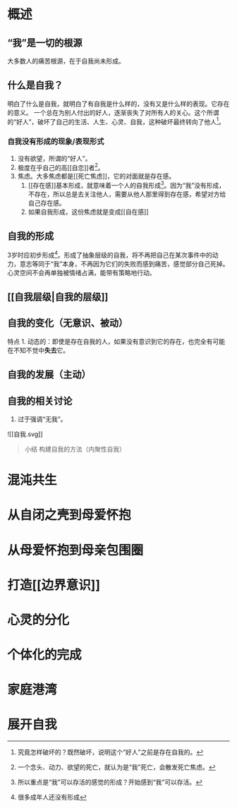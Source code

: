 # 概述
## “我”是一切的根源
大多数人的痛苦根源，在于自我尚未形成。
## 什么是自我？
明白了什么是自我，就明白了有自我是什么样的，没有又是什么样的表现。它存在的意义。
一个总在为别人付出的好人，逐渐丧失了对所有人的关心。这个所谓的“好人”，破坏了自己的生活、人生、心灵、自我，这种破坏最终转向了他人[^1]。
### 自我没有形成的现象/表现形式
1. 没有欲望，所谓的“好人”。
2. 极度在乎自己的高[[自恋]]者[^2]。
3. 焦虑。大多焦虑都是[[死亡焦虑]]，它的对面就是存在感。
	1. [[存在感]]基本形成，就意味着一个人的自我形成[^3]。因为“我”没有形成，不存在，所以总是去关注他人，需要从他人那里得到存在感，希望对方给自己存在感。
	2. 如果自我形成，这份焦虑就是变成[[自在感]]
## 自我的形成
3岁时应初步形成[^4]。形成了抽象层级的自我，将不再把自己在某次事件中的动力，意志等同于“我”本身，不再因为它们的失败而感到痛苦，感觉部分自己死掉。心灵空间不会再单独被情绪占满，能带有策略地行动。
## [[自我层级|自我的层级]]

## 自我的变化（无意识、被动）
特点
	1. 动态的：即使是存在自我的人，如果没有意识到它的存在，也完全有可能在不知不觉中**失去**它。
## 自我的发展（主动）
## 自我的相关讨论
1. 过于强调“无我”。

![[自我.svg]]
> 小结
> 构建自我的方法（内聚性自我）

# 混沌共生
# 从自闭之壳到母爱怀抱
# 从母爱怀抱到母亲包围圈
# 打造[[边界意识]]
# 心灵的分化
# 个体化的完成
# 家庭港湾
# 展开自我

[^1]: 究竟怎样破坏的？既然破坏，说明这个“好人”之前是存在自我的。
[^2]: 一个念头、动力、欲望的死亡，就认为是“我”死亡，会散发死亡焦虑。
[^3]: 所以重点是“我”可以存活的感觉的形成？开始感到“我”可以存活。
[^4]: 很多成年人还没有形成